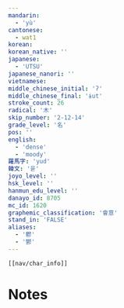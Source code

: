 ```yaml
---
mandarin:
  - 'yù'
cantonese:
  - wat1
korean:
korean_native: ''
japanese:
  - 'UTSU'
japanese_nanori: ''
vietnamese:
middle_chinese_initial: 'ʔ'
middle_chinese_final: 'ɨut'
stroke_count: 26
radical: '木'
skip_number: '2-12-14'
grade_level: '名'
pos: ''
english:
  - 'dense'
  - 'moody'
羅馬字: 'yud'
韓文: '윧'
joyo_level: ''
hsk_level: ''
hanmun_edu_level: ''
danayo_id: 8705
mc_id: 1620
graphemic_classification: '會意'
stand_in: 'FALSE'
aliases:
  - '鬱'
  - '鬰'
---
```

```meta-bind-embed
[[nav/char_info]]
```

# Notes
